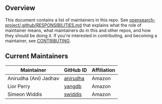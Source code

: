 ## Overview

This document contains a list of maintainers in this repo. See [opensearch-project/.github/RESPONSIBILITIES.md](https://github.com/opensearch-project/.github/blob/main/RESPONSIBILITIES.md#maintainer-responsibilities) that explains what the role of maintainer means, what maintainers do in this and other repos, and how they should be doing it. If you're interested in contributing, and becoming a maintainer, see [CONTRIBUTING](CONTRIBUTING.md).

## Current Maintainers

| Maintainer            | GitHub ID                               | Affiliation |
| --------------------- | --------------------------------------- | ----------- |
| Anirudha (Ani) Jadhav | [anirudha](https://github.com/anirudha) | Amazon      |
| Lior Perry            | [yangdb](https://github.com/yang-db)    | Amazon      |
| Simeon Widdis         | [swiddis](https://github.com/swiddis)   | Amazon      |

